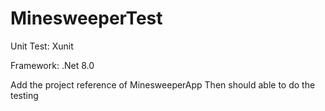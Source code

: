 # MinesweeperTest

Unit Test: Xunit

Framework: .Net 8.0

Add the project reference of MinesweeperApp
Then should able to do the testing